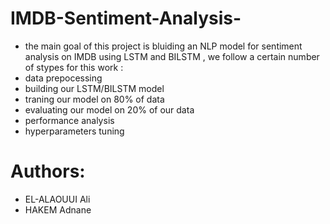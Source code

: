 # IMDB-Sentiment-Analysis-
* the main goal of this project is bluiding an NLP model for sentiment analysis on IMDB using LSTM and BILSTM ,
we follow a certain number of stypes for this work :
* data prepocessing
* building our LSTM/BILSTM model
* traning our model on 80% of  data
 * evaluating our model on 20% of our data
* performance analysis
* hyperparameters tuning

# Authors:
* EL-ALAOUUI Ali 
* HAKEM Adnane
